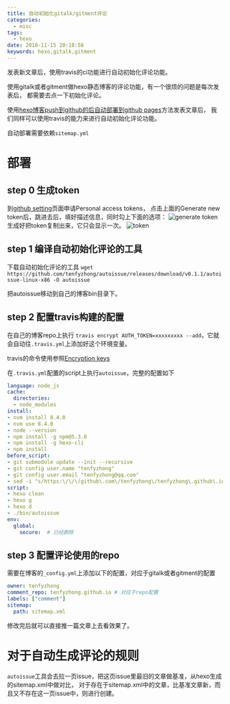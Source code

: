 ```yaml
---
title: 自动初始化gitalk/gitment评论
categories:
  - misc
tags:
  - hexo
date: 2018-11-15 20:18:58
keywords: hexo,gitalk,gitment
---
```


发表新文章后，使用travis的ci功能进行自动初始化评论功能。
<!-- more -->
使用gitalk或者gitment做hexo静态博客的评论功能，有一个很烦的问题是每次发表后，
都需要去点一下初始化评论。

使用[hexo博客push到github的后自动部署到github pages](/2017/09/08/hexo-auto-deploy/)方法发表文章后，
我们同样可以使用travis的能力来进行自动初始化评论功能。

自动部署需要依赖`sitemap.yml`

# 部署
## step 0 生成token
到[github setting](https://github.com/settings/tokens)页面申请Personal access tokens，
点击上面的Generate new token后，跳进去后，填好描述信息，同时勾上下面的选项：
![generate token](https://tenfy.cn/picture/generate-github-token.jpg)
生成好把token复制出来，它只会显示一次。
![token](https://tenfy.cn/picture/copy-github-token.jpg)

## step 1 编译自动初始化评论的工具
下载自动初始化评论的工具
`wget https://github.com/tenfyzhong/autoissue/releases/download/v0.1.1/autoissue-linux-x86 -O autoissue`

把autoissue移动到自己的博客bin目录下。

## step 2 配置travis构建的配置
在自己的博客repo上执行
`travis encrypt AUTH_TOKEN=xxxxxxxxx --add`，它就会自动往`.travis.yml`上添加好这个环境变量。

travis的命令使用参照[Encryption keys](https://docs.travis-ci.com/user/encryption-keys/)

在`.travis.yml`配置的script上执行`autoissue`，完整的配置如下
```yml
language: node_js
cache:
  directories:
  - node_modules
install:
- nvm install 8.4.0
- nvm use 8.4.0
- node --version
- npm install -g npm@5.3.0
- npm install -g hexo-cli
- npm install
before_script:
- git submodule update --init --recursive
- git config user.name "tenfyzhong"
- git config user.email "tenfyzhong@qq.com"
- sed -i "s/https:\/\/\(github\.com\/tenfyzhong\/tenfyzhong\.github\.io\.git\)/https:\/\/$ACCESS_TOKEN@\1/" _config.yml
script:
- hexo clean
- hexo g
- hexo d
- ./bin/autoissue
env:
  global:
    secure:  # 已经删除
```

## step 3 配置评论使用的repo
需要在博客的`_config.yml`上添加以下的配置，对应于gitalk或者gitment的配置
```yml
owner: tenfyzhong
comment_repo: tenfyzhong.github.io # 对应于repo配置
labels: ["comment"]
sitemap:
  path: sitemap.xml
```

修改完后就可以直接推一篇文章上去看效果了。


# 对于自动生成评论的规则
`autoissue`工具会去拉一页issue，把这页issue里最旧的文章做基准，从hexo生成的sitemap.xml中做对比，
对于存在于sitemap.xml中的文章，比基准文章新，而且又不存在这一页issue中，则进行创建。
